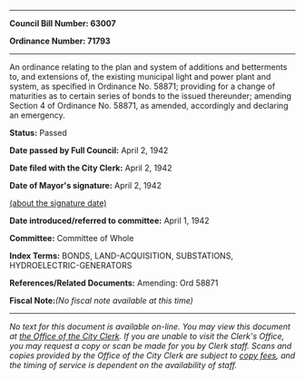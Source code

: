 

********

**Council Bill Number: 63007**
   
**Ordinance Number: 71793**
********

 An ordinance relating to the plan and system of additions and betterments to, and extensions of, the existing municipal light and power plant and system, as specified in Ordinance No. 58871; providing for a change of maturities as to certain series of bonds to the issued thereunder; amending Section 4 of Ordinance No. 58871, as amended, accordingly and declaring an emergency.

**Status:** Passed
   
**Date passed by Full Council:** April 2, 1942
   
**Date filed with the City Clerk:** April 2, 1942
   
**Date of Mayor's signature:** April 2, 1942
   
[(about the signature date)](/~public/approvaldate.htm)
   
   
   
**Date introduced/referred to committee:** April 1, 1942
   
**Committee:** Committee of Whole
   
   
**Index Terms:** BONDS, LAND-ACQUISITION, SUBSTATIONS, HYDROELECTRIC-GENERATORS

**References/Related Documents:** Amending: Ord 58871

**Fiscal Note:**_(No fiscal note available at this time)_
********

_No text for this document is available on-line. You may view this document at [the Office of the City Clerk](http://www.seattle.gov/leg/clerk/contactUs.htm). If you are unable to visit the Clerk's Office, you may request a copy or scan be made for you by Clerk staff. Scans and copies provided by the Office of the City Clerk are subject to [copy fees](http://clerk.seattle.gov/~public/clerkfees.htm), and the timing of service is dependent on the availability of staff._

